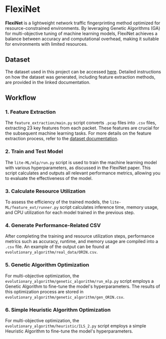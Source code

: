 # FlexiNet

**FlexiNet** is a lightweight network traffic fingerprinting method optimized for resource-constrained environments. By leveraging Genetic Algorithms (GA) for multi-objective tuning of machine learning models, FlexiNet achieves a balance between accuracy and computational overhead, making it suitable for environments with limited resources.

## Dataset

The dataset used in this project can be accessed [here](https://tinyurl.com/flexinet-dataset). Detailed instructions on how the dataset was generated, including feature extraction methods, are provided in the linked documentation.

## Workflow

### 1. Feature Extraction
The `feature_extraction/main.py` script converts `.pcap` files into `.csv` files, extracting 23 key features from each packet. These features are crucial for the subsequent machine learning tasks. For more details on the feature extraction process, refer to the [dataset documentation](https://tinyurl.com/flexinet-dataset).

### 2. Train and Test Model
The `lite-ML/mlp/run.py` script is used to train the machine learning model with various hyperparameters, as discussed in the FlexiNet paper. This script calculates and outputs all relevant performance metrics, allowing you to evaluate the effectiveness of the model.

### 3. Calculate Resource Utilization
To assess the efficiency of the trained models, the `lite-ML/feature_ext/runner.py` script calculates inference time, memory usage, and CPU utilization for each model trained in the previous step.

### 4. Generate Performance-Related CSV
After completing the training and resource utilization steps, performance metrics such as accuracy, runtime, and memory usage are compiled into a `.csv` file. An example of the output can be found at `evolutionary_algorithm/real_data/ORIN.csv`.

### 5. Genetic Algorithm Optimization
For multi-objective optimization, the `evolutionary_algorithm/genetic_algorithm/run_mlp.py` script employs a Genetic Algorithm to fine-tune the model's hyperparameters. The results of this optimization process are stored in `evolutionary_algorithm/genetic_algorithm/gen_ORIN.csv`.

### 6. Simple Heuristic Algorithm Optimization
For multi-objective optimization, the `evolutionary_algorithm/heuristic/ILS_2.py` script employs a simple Heuristic Algorithm to fine-tune the model's hyperparameters.

